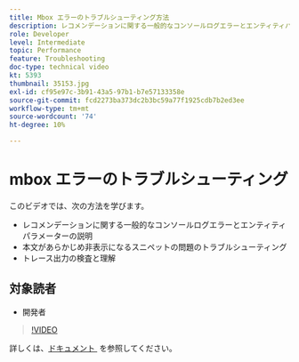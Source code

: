 ```yaml
---
title: Mbox エラーのトラブルシューティング方法
description: レコメンデーションに関する一般的なコンソールログエラーとエンティティパラメーターについて説明します。 本文をあらかじめ非表示にするスニペットの問題のトラブルシューティング方法と、トレース出力を調べて理解する方法について説明します。
role: Developer
level: Intermediate
topic: Performance
feature: Troubleshooting
doc-type: technical video
kt: 5393
thumbnail: 35153.jpg
exl-id: cf95e97c-3b91-43a5-97b1-b7e57133358e
source-git-commit: fcd2273ba373dc2b3bc59a77f1925cdb7b2ed3ee
workflow-type: tm+mt
source-wordcount: '74'
ht-degree: 10%

---
```


# mbox エラーのトラブルシューティング

このビデオでは、次の方法を学びます。

* レコメンデーションに関する一般的なコンソールログエラーとエンティティパラメーターの説明
* 本文があらかじめ非表示になるスニペットの問題のトラブルシューティング
* トレース出力の検査と理解

## 対象読者

* 開発者

>[!VIDEO](https://video.tv.adobe.com/v/35153/?quality=12)

詳しくは、[&#x200B; ドキュメント &#x200B;](https://experienceleague.adobe.com/docs/target/using/troubleshoot/troubleshooting-target.html?lang=ja) を参照してください。
